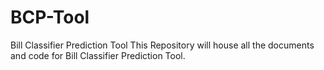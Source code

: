 # BCP-Tool
Bill Classifier Prediction Tool
This Repository will house all the documents and code for Bill Classifier Prediction Tool.
